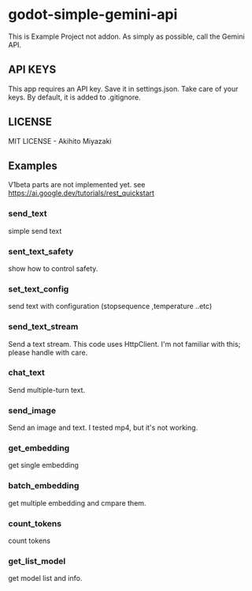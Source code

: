 # godot-simple-gemini-api
This is Example Project not addon.
As simply as possible, call the Gemini API.
## API KEYS
This app requires an API key. Save it in settings.json. Take care of your keys. By default, it is added to .gitignore.
## LICENSE
MIT LICENSE - Akihito Miyazaki
## Examples
V1beta parts are not implemented yet.
see https://ai.google.dev/tutorials/rest_quickstart
### send_text
simple send text
### sent_text_safety
show how to control safety.
### set_text_config
send text with configuration (stopsequence ,temperature ..etc)
### send_text_stream
Send a text stream. This code uses HttpClient. I'm not familiar with this; please handle with care.
### chat_text
Send multiple-turn text.
### send_image
Send an image and text. I tested mp4, but it's not working.
### get_embedding
get single embedding
### batch_embedding
get  multiple embedding and cmpare them.
### count_tokens
count tokens
### get_list_model
get model list and info.

